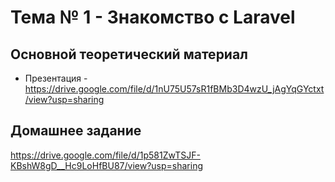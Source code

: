 # Тема № 1 - Знакомство с Laravel


## Основной теоретический материал	

- Презентация - https://drive.google.com/file/d/1nU75U57sR1fBMb3D4wzU_jAgYqGYctxt/view?usp=sharing


## Домашнее задание

https://drive.google.com/file/d/1p581ZwTSJF-KBshW8gD__Hc9LoHfBU87/view?usp=sharing

